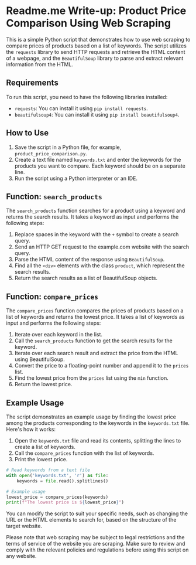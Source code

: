 # Readme.me Write-up: Product Price Comparison Using Web Scraping

This is a simple Python script that demonstrates how to use web scraping to compare prices of products based on a list of keywords. The script utilizes the `requests` library to send HTTP requests and retrieve the HTML content of a webpage, and the `BeautifulSoup` library to parse and extract relevant information from the HTML.

## Requirements

To run this script, you need to have the following libraries installed:

- `requests`: You can install it using `pip install requests`.
- `beautifulsoup4`: You can install it using `pip install beautifulsoup4`.

## How to Use

1. Save the script in a Python file, for example, `product_price_comparison.py`.
2. Create a text file named `keywords.txt` and enter the keywords for the products you want to compare. Each keyword should be on a separate line.
3. Run the script using a Python interpreter or an IDE.

## Function: `search_products`

The `search_products` function searches for a product using a keyword and returns the search results. It takes a keyword as input and performs the following steps:

1. Replace spaces in the keyword with the `+` symbol to create a search query.
2. Send an HTTP GET request to the example.com website with the search query.
3. Parse the HTML content of the response using `BeautifulSoup`.
4. Find all the `<div>` elements with the class `product`, which represent the search results.
5. Return the search results as a list of BeautifulSoup objects.

## Function: `compare_prices`

The `compare_prices` function compares the prices of products based on a list of keywords and returns the lowest price. It takes a list of keywords as input and performs the following steps:

1. Iterate over each keyword in the list.
2. Call the `search_products` function to get the search results for the keyword.
3. Iterate over each search result and extract the price from the HTML using BeautifulSoup.
4. Convert the price to a floating-point number and append it to the `prices` list.
5. Find the lowest price from the `prices` list using the `min` function.
6. Return the lowest price.

## Example Usage

The script demonstrates an example usage by finding the lowest price among the products corresponding to the keywords in the `keywords.txt` file. Here's how it works:

1. Open the `keywords.txt` file and read its contents, splitting the lines to create a list of keywords.
2. Call the `compare_prices` function with the list of keywords.
3. Print the lowest price.

```python
# Read keywords from a text file
with open('keywords.txt', 'r') as file:
    keywords = file.read().splitlines()

# Example usage
lowest_price = compare_prices(keywords)
print(f"The lowest price is ${lowest_price}")
```

You can modify the script to suit your specific needs, such as changing the URL or the HTML elements to search for, based on the structure of the target website.

Please note that web scraping may be subject to legal restrictions and the terms of service of the website you are scraping. Make sure to review and comply with the relevant policies and regulations before using this script on any website.

